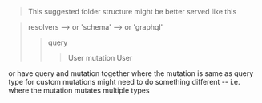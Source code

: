 > This suggested folder structure might be better served like this

> resolvers --> or 'schema' --> or 'graphql'
>
> > query
> >
> > > User
> > > mutation
> > > User

or have query and mutation together where the mutation is same as query type
for custom mutations might need to do something different
-- i.e. where the mutation mutates multiple types
